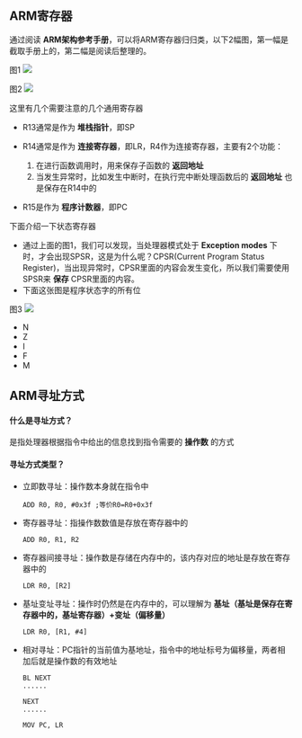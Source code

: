 ARM寄存器
--------

通过阅读 **ARM架构参考手册**，可以将ARM寄存器归归类，以下2幅图，第一幅是截取手册上的，第二幅是阅读后整理的。

图1
![](http://ww3.sinaimg.cn/mw690/7fcfb6a1gw1eclprhbyucj20j60h8dih.jpg)

图2
![](http://ww4.sinaimg.cn/mw690/7fcfb6a1gw1eclprj6d4kj20kt075js1.jpg)


这里有几个需要注意的几个通用寄存器

* R13通常是作为 **堆栈指针**，即SP
* R14通常是作为 **连接寄存器**，即LR，R4作为连接寄存器，主要有2个功能：
	1. 在进行函数调用时，用来保存子函数的 **返回地址**
	2. 当发生异常时，比如发生中断时，在执行完中断处理函数后的 **返回地址** 也是保存在R14中的

* R15是作为 **程序计数器**，即PC

下面介绍一下状态寄存器

* 通过上面的图1，我们可以发现，当处理器模式处于 **Exception modes** 下时，才会出现SPSR，这是为什么呢？CPSR(Current Program Status Register)，当出现异常时，CPSR里面的内容会发生变化，所以我们需要使用SPSR来 **保存** CPSR里面的内容。
* 下面这张图是程序状态字的所有位

图3
![](http://ww4.sinaimg.cn/mw690/7fcfb6a1gw1eclqp9r91jj20jy03kmxl.jpg)

* N
* Z
* I
* F
* M



ARM寻址方式
------------
	
#### 什么是寻址方式？
是指处理器根据指令中给出的信息找到指令需要的 **操作数** 的方式

#### 寻址方式类型？
* 立即数寻址：操作数本身就在指令中

	``` ADD R0, R0, #0x3f ;等价R0=R0+0x3f ```

* 寄存器寻址：指操作数数值是存放在寄存器中的

	``` ADD R0, R1, R2 ```

* 寄存器间接寻址：操作数是存储在内存中的，该内存对应的地址是存放在寄存器中的

	``` LDR R0, [R2] ```

* 基址变址寻址：操作时仍然是在内存中的，可以理解为 **基址（基址是保存在寄存器中的，基址寄存器）+变址（偏移量）** 

	``` LDR R0, [R1, #4] ```

* 相对寻址：PC指针的当前值为基地址，指令中的地址标号为偏移量，两者相加后就是操作数的有效地址

	```
	BL NEXT		
	......

	NEXT
	......

	MOV PC, LR

	```